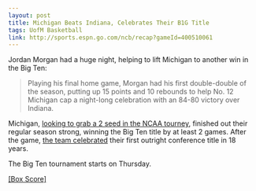 ```yaml
---
layout: post
title: Michigan Beats Indiana, Celebrates Their B1G Title
tags: UofM Basketball
link: http://sports.espn.go.com/ncb/recap?gameId=400510061
---
```


Jordan Morgan had a huge night, helping to lift Michigan to another win in the Big Ten:

> Playing his final home game, Morgan had his first double-double of the season, putting up 15 points and 10 rebounds to help No. 12 Michigan cap a night-long celebration with an 84-80 victory over Indiana.

Michigan, [looking to grab a 2 seed in the NCAA tourney](http://www.bracketmatrix.com), finished out their regular season strong, winning the Big Ten title by at least 2 games.  After the game, [the team celebrated](http://www.mlive.com/wolverines/index.ssf/2014/03/photo_gallery_michigan_basketb_12.html) their first outright conference title in 18 years.

The Big Ten tournament starts on Thursday.

[\[Box Score\]](http://sports.espn.go.com/ncb/boxscore?gameId=400510061)
